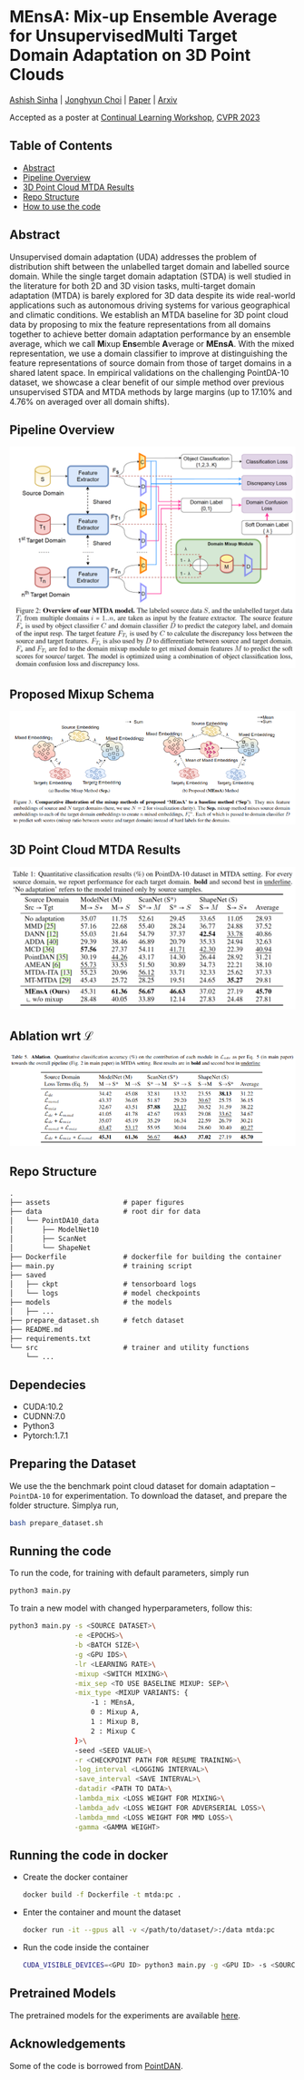 # MEnsA: Mix-up Ensemble Average for UnsupervisedMulti Target Domain Adaptation on 3D Point Clouds

[Ashish Sinha](https://sinashish.github.io) | [Jonghyun Choi](https://ppolon.github.io) | [Paper](#) | [Arxiv](#) 

Accepted as a poster at [Continual Learning Workshop](https://sites.google.com/view/clvision2023/overview?authuser=0), [CVPR 2023](https://cvpr.thecvf.com/)

## Table of Contents
- [Abstract](#abstract)
- [Pipeline Overview](#pipeline)
- [3D Point Cloud MTDA Results](#results)
- [Repo Structure](#repo)
- [How to use the code](#code)

## Abstract
<a href="abstract"></a>
Unsupervised domain adaptation (UDA) addresses the problem of distribution shift between the unlabelled target domain and labelled source domain. While the single target domain adaptation (STDA) is well studied in the literature for both 2D and 3D vision tasks, multi-target domain adaptation (MTDA) is barely explored for 3D data despite its wide real-world applications such as autonomous driving systems for various geographical and climatic conditions. We establish an MTDA baseline for 3D point cloud data by proposing to mix the feature representations from all domains together to achieve better domain adaptation performance by an ensemble average, which we call **M**ixup **Ens**emble **A**verage or **MEnsA**. With the mixed representation, we use a domain classifier to improve at distinguishing the feature representations of source domain from those of target domains in a shared latent space. In empirical validations on the challenging PointDA-10 dataset, we showcase a clear benefit of our simple method over previous unsupervised STDA and MTDA methods by large margins (up to 17.10% and 4.76% on averaged over all domain shifts).

## Pipeline Overview
<a href="pipeline"></a>
![image](assets/overview.png)

## Proposed Mixup Schema
![mixup](assets/mtda_schema.png)

<a href = "results"></a>
## 3D Point Cloud MTDA Results 
![results](assets/results.png)

## Ablation wrt $\mathcal{L}$
![ablation](assets/abln.png)

<a href="repo"></a>
## Repo Structure
```
.
├── assets                  # paper figures
├── data                    # root dir for data
│   └── PointDA10_data
│       ├── ModelNet10
│       ├── ScanNet
│       └── ShapeNet
├── Dockerfile              # dockerfile for building the container
├── main.py                 # training script
├── saved
│   ├── ckpt                # tensorboard logs
│   └── logs                # model checkpoints
├── models                  # the models
│   ├── ...
├── prepare_dataset.sh      # fetch dataset
├── README.md
├── requirements.txt        
└── src                     # trainer and utility functions
    └── ...
```

## Dependecies
- CUDA:10.2
- CUDNN:7.0
- Python3
- Pytorch:1.7.1
  
## Preparing the Dataset

We use the the benchmark point cloud dataset for domain adaptation – `PointDA-10`  for experimentation.
To download the dataset, and prepare the folder structure. Simplya run,

```bash
bash prepare_dataset.sh
```
## Running the code
<a href="code"></a>
To run the code, for training with default parameters, simply run

```bash
python3 main.py
```

To train a new model with changed hyperparameters, follow this:

```bash
python3 main.py -s <SOURCE DATASET>\
                -e <EPOCHS>\
                -b <BATCH SIZE>\
                -g <GPU IDS>\
                -lr <LEARNING RATE>\
                -mixup <SWITCH MIXING>\
                -mix_sep <TO USE BASELINE MIXUP: SEP>\
                -mix_type <MIXUP VARIANTS: {
                    -1 : MEnsA,
                    0 : Mixup A,
                    1 : Mixup B,
                    2 : Mixup C
                }>\
                -seed <SEED VALUE>\
                -r <CHECKPOINT PATH FOR RESUME TRAINING>\
                -log_interval <LOGGING INTERVAL>\
                -save_interval <SAVE INTERVAL>\
                -datadir <PATH TO DATA>\
                -lambda_mix <LOSS WEIGHT FOR MIXING>\
                -lambda_adv <LOSS WEIGHT FOR ADVERSERIAL LOSS>\
                -lambda_mmd <LOSS WEIGHT FOR MMD LOSS>\
                -gamma <GAMMA WEIGHT>
```

## Running the code in docker

- Create the docker container
    ```bash
    docker build -f Dockerfile -t mtda:pc .
    ```
- Enter the container and mount the dataset 
    ```bash
    docker run -it --gpus all -v </path/to/dataset/>:/data mtda:pc
    ```
- Run the code inside the container
    ```bash
    CUDA_VISIBLE_DEVICES=<GPU ID> python3 main.py -g <GPU ID> -s <SOURCE DATASET> -mixup 
    ```

## Pretrained Models

The pretrained models for the experiments are available [here](https://drive.google.com/drive/folders/183RIEz7IpesWSk39rCBIbrg4Wn1Yj62L?usp=sharing).

## Acknowledgements

Some of the code is borrowed from [PointDAN](https://github.com/canqin001/PointDAN). 
